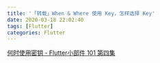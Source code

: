 ```yaml
---
title: '「转载」When & Where 使用 Key，怎样选择 Key'
date: 2020-03-18 22:02:40
tags: [Flutter]
categories: Flutter
---
```


[何时使用密钥 - Flutter小部件 101 第四集](https://www.youtube.com/watch?v=kn0EOS-ZiIc)